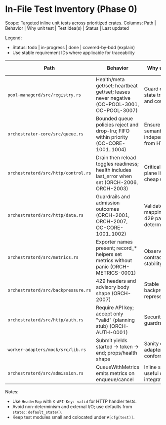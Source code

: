 # In-File Test Inventory (Phase 0)

Scope: Targeted inline unit tests across prioritized crates. Columns: Path | Behavior | Why unit test | Test idea(s) | Status | Last updated

Legend:
- Status: todo | in-progress | done | covered-by-bdd (explain)
- Use stable requirement IDs where applicable for traceability

| Path | Behavior | Why unit test | Test idea(s) | Status | Last updated |
|------|----------|---------------|--------------|--------|--------------|
| `pool-managerd/src/registry.rs` | Health/meta get/set; heartbeat get/set; leases never negative (OC-POOL-3001, OC-POOL-3007) | Guard core state transitions and counters | Set health/meta; set/get heartbeat; allocate/release leases; assert non-negative | done | 2025-09-17 |
| `orchestrator-core/src/queue.rs` | Bounded queue policies reject and drop-lru; FIFO within priority (OC-CORE-1001..1004) | Ensure queue semantics independent from HTTP | Enqueue to capacity; assert reject vs drop-lru; check FIFO order within class | done | 2025-09-17 |
| `orchestratord/src/http/control.rs` | Drain then reload toggles readiness; health includes last_error when set (ORCH-2006, ORCH-2003) | Critical control-plane lifecycle; cheap unit tests | Call `drain_pool` then `reload_pool` with API key; read `get_pool_health`; assert flags and headers | done | 2025-09-17 |
| `orchestratord/src/http/data.rs` | Guardrails and admission outcomes (ORCH-2001, ORCH-2007, OC-CORE-1001..1002) | Validate error mapping and 429 path deterministically | Send `TaskRequest` with sentinels: ctx<0 → 400 INVALID_PARAMS; retired/deprecated gating; huge expected_tokens → 429 with headers/body; enqueue reject path → 429 ADMISSION_REJECT | todo | 2025-09-17 |
| `orchestratord/src/metrics.rs` | Exporter names present; record_* helpers set metrics without panic (ORCH-METRICS-0001) | Observability contract stability | Assert `gather_metrics_text` contains names (done); call `record_stream_started/ended` with stub labels and ensure text contains updated counters/gauges | todo | 2025-09-17 |
| `orchestratord/src/backpressure.rs` | 429 headers and advisory body shape (ORCH-2007) | Stable backpressure representation | Assert required headers present; body has policy_label/retriable/retry_after_ms | done | 2025-09-17 |
| `orchestratord/src/http/auth.rs` | Require API key; accept only "valid" (planning stub) (ORCH-AUTH-0001) | Security guardrail | Missing/invalid header → 401; valid → Ok | done | 2025-09-17 |
| `worker-adapters/mock/src/lib.rs` | Submit yields started → token → end; props/health shape | Sanity check adapter API conformance | Collect stream to vector; assert order; props() has slots; health() ready | todo | 2025-09-17 |
| `orchestratord/src/admission.rs` | QueueWithMetrics emits metrics on enqueue/cancel | Inline smoke useful despite integration tests | Enqueue and cancel; scan metrics text for counters/gauges updates | covered-by-bdd (integration tests in `orchestratord/tests/admission_metrics.rs`); consider adding light inline smoke | 2025-09-17 |

Notes:
- Use `HeaderMap` with `X-API-Key: valid` for HTTP handler tests.
- Avoid non-determinism and external I/O; use defaults from `state::default_state()`.
- Keep test modules small and colocated under `#[cfg(test)]`.
